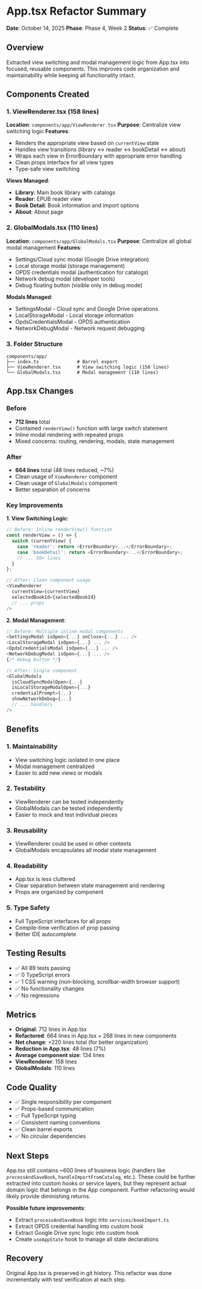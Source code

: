 # App.tsx Refactor Summary
**Date**: October 14, 2025
**Phase**: Phase 4, Week 2
**Status**: ✅ Complete

## Overview
Extracted view switching and modal management logic from App.tsx into focused, reusable components. This improves code organization and maintainability while keeping all functionality intact.

## Components Created

### 1. ViewRenderer.tsx (158 lines)
**Location**: `components/app/ViewRenderer.tsx`
**Purpose**: Centralize view switching logic
**Features**:
- Renders the appropriate view based on `currentView` state
- Handles view transitions (library ↔ reader ↔ bookDetail ↔ about)
- Wraps each view in ErrorBoundary with appropriate error handling
- Clean props interface for all view types
- Type-safe view switching

**Views Managed**:
- **Library**: Main book library with catalogs
- **Reader**: EPUB reader view
- **Book Detail**: Book information and import options
- **About**: About page

### 2. GlobalModals.tsx (110 lines)
**Location**: `components/app/GlobalModals.tsx`
**Purpose**: Centralize all global modal management
**Features**:
- Settings/Cloud sync modal (Google Drive integration)
- Local storage modal (storage management)
- OPDS credentials modal (authentication for catalogs)
- Network debug modal (developer tools)
- Debug floating button (visible only in debug mode)

**Modals Managed**:
- SettingsModal - Cloud sync and Google Drive operations
- LocalStorageModal - Local storage information
- OpdsCredentialsModal - OPDS authentication
- NetworkDebugModal - Network request debugging

### 3. Folder Structure
```
components/app/
├── index.ts              # Barrel export
├── ViewRenderer.tsx      # View switching logic (158 lines)
└── GlobalModals.tsx      # Modal management (110 lines)
```

## App.tsx Changes

### Before
- **712 lines** total
- Contained `renderView()` function with large switch statement
- Inline modal rendering with repeated props
- Mixed concerns: routing, rendering, modals, state management

### After
- **664 lines** total (48 lines reduced, ~7%)
- Clean usage of `ViewRenderer` component
- Clean usage of `GlobalModals` component
- Better separation of concerns

### Key Improvements

**1. View Switching Logic**:
```typescript
// Before: Inline renderView() function
const renderView = () => {
  switch (currentView) {
    case 'reader': return <ErrorBoundary>...</ErrorBoundary>;
    case 'bookDetail': return <ErrorBoundary>...</ErrorBoundary>;
    // ... 50+ lines
  }
};

// After: Clean component usage
<ViewRenderer
  currentView={currentView}
  selectedBookId={selectedBookId}
  // ... props
/>
```

**2. Modal Management**:
```typescript
// Before: Multiple inline modal components
<SettingsModal isOpen={...} onClose={...} ... />
<LocalStorageModal isOpen={...} ... />
<OpdsCredentialsModal isOpen={...} ... />
<NetworkDebugModal isOpen={...} ... />
{/* Debug button */}

// After: Single component
<GlobalModals
  isCloudSyncModalOpen={...}
  isLocalStorageModalOpen={...}
  credentialPrompt={...}
  showNetworkDebug={...}
  // ... handlers
/>
```

## Benefits

### 1. Maintainability
- View switching logic isolated in one place
- Modal management centralized
- Easier to add new views or modals

### 2. Testability
- ViewRenderer can be tested independently
- GlobalModals can be tested independently
- Easier to mock and test individual pieces

### 3. Reusability
- ViewRenderer could be used in other contexts
- GlobalModals encapsulates all modal state management

### 4. Readability
- App.tsx is less cluttered
- Clear separation between state management and rendering
- Props are organized by component

### 5. Type Safety
- Full TypeScript interfaces for all props
- Compile-time verification of prop passing
- Better IDE autocomplete

## Testing Results
- ✅ All 89 tests passing
- ✅ 0 TypeScript errors
- ✅ 1 CSS warning (non-blocking, scrollbar-width browser support)
- ✅ No functionality changes
- ✅ No regressions

## Metrics
- **Original**: 712 lines in App.tsx
- **Refactored**: 664 lines in App.tsx + 268 lines in new components
- **Net change**: +220 lines total (for better organization)
- **Reduction in App.tsx**: 48 lines (7%)
- **Average component size**: 134 lines
- **ViewRenderer**: 158 lines
- **GlobalModals**: 110 lines

## Code Quality
- ✅ Single responsibility per component
- ✅ Props-based communication
- ✅ Full TypeScript typing
- ✅ Consistent naming conventions
- ✅ Clean barrel exports
- ✅ No circular dependencies

## Next Steps
App.tsx still contains ~600 lines of business logic (handlers like `processAndSaveBook`, `handleImportFromCatalog`, etc.). These could be further extracted into custom hooks or service layers, but they represent actual domain logic that belongs in the App component. Further refactoring would likely provide diminishing returns.

**Possible future improvements**:
- Extract `processAndSaveBook` logic into `services/bookImport.ts`
- Extract OPDS credential handling into custom hook
- Extract Google Drive sync logic into custom hook
- Create `useAppState` hook to manage all state declarations

## Recovery
Original App.tsx is preserved in git history. This refactor was done incrementally with test verification at each step.
